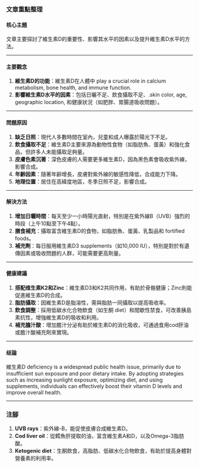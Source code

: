 ### 文章重點整理

#### 核心主題  
文章主要探討了維生素D的重要性、影響其水平的因素以及提升維生素D水平的方法。

---

#### 主要觀念  
1. **維生素D的功能**：維生素D在人體中 play a crucial role in calcium metabolism, bone health, and immune function.  
2. **影響維生素D水平的因素**：包括日曬不足、飲食攝取不足、.skin color, age, geographic location, 和健康狀況（如肥胖、胃腸道吸收問題）。  

---

#### 問題原因  
1. **缺乏日照**：現代人多數時間在室內，兒童和成人曝露於陽光下不足。  
2. **飲食攝取不足**：維生素D主要來源為動物性食物（如脂肪魚、蛋黃）和強化食品，但許多人未能攝取足夠量。  
3. **皮膚色素沉著**：深色皮膚的人需要更多維生素D，因為黑色素會吸收紫外線，影響合成。  
4. **年齡因素**：隨著年齡增長，皮膚對紫外線的敏感性降低，合成能力下降。  
5. **地理位置**：居住在高緯度地區，冬季日照不足，影響合成。  

---

#### 解決方法  
1. **增加日曬時間**：每天至少一小時陽光直射，特別是在紫外線B（UVB）強烈的時段（上午10點至下午4點）。  
2. **膳食補充**：攝取富含維生素D的食物，如脂肪魚、蛋黃、乳製品和 fortified foods。  
3. **補充劑**：每日服用維生素D3 supplements（如10,000 IU），特別是對於有遺傳因素或吸收問題的人群，可能需要更高劑量。  

---

#### 健康建議  
1. **搭配维生素K2和Zinc**：維生素D3和K2共同作用，有助於骨骼健康；Zinc則能促進維生素D的合成。  
2. **脂肪攝取**：因維生素D是脂溶性，需與脂肪一同攝取以提高吸收率。  
3. **飲食調整**：採用低碳水化合物飲食（如生酮 diet）和間歇性禁食，可改善胰島素抗性，增強維生素D的吸收和利用。  
4. **補充膽汁酸**：增加膽汁分泌有助於維生素D的消化吸收，可通過食用cod肝油或膽汁酸補充劑來實現。  

---

#### 结論  
維生素D deficiency is a widespread public health issue, primarily due to insufficient sun exposure and poor dietary intake. By adopting strategies such as increasing sunlight exposure, optimizing diet, and using supplements, individuals can effectively boost their vitamin D levels and improve overall health.

---

### 注腳  
1. **UVB rays**：紫外線-B，能促使皮膚合成維生素D。  
2. **Cod liver oil**：從鳕魚肝提取的油，富含維生素A和D，以及Omega-3脂肪酸。  
3. **Ketogenic diet**：生酮飲食，高脂肪、低碳水化合物飲食，有助於提高身體對營養素的利用率。